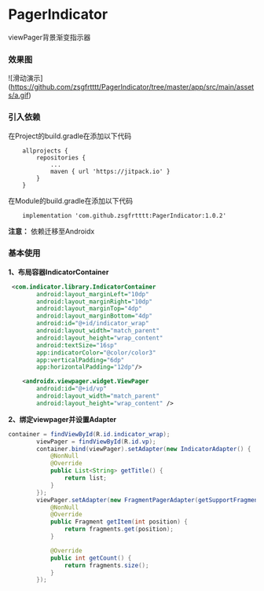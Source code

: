 # PagerIndicator
viewPager背景渐变指示器

### 效果图
![滑动演示]
(https://github.com/zsgfrtttt/PagerIndicator/tree/master/app/src/main/assets/a.gif)


### 引入依赖 
在Project的build.gradle在添加以下代码
```
	allprojects {
		repositories {
			...
			maven { url 'https://jitpack.io' }
		}
	}
```
在Module的build.gradle在添加以下代码
```
	implementation 'com.github.zsgfrtttt:PagerIndicator:1.0.2'
```
**注意：** 依赖迁移至Androidx

### 基本使用

**1、布局容器IndicatorContainer**

```xml
 <com.indicator.library.IndicatorContainer
        android:layout_marginLeft="10dp"
        android:layout_marginRight="10dp"
        android:layout_marginTop="4dp"
        android:layout_marginBottom="4dp"
        android:id="@+id/indicator_wrap"
        android:layout_width="match_parent"
        android:layout_height="wrap_content"
        android:textSize="16sp"
        app:indicatorColor="@color/color3"
        app:verticalPadding="6dp"
        app:horizontalPadding="12dp"/>

    <androidx.viewpager.widget.ViewPager
        android:id="@+id/vp"
        android:layout_width="match_parent"
        android:layout_height="wrap_content" />
```

**2、绑定viewpager并设置Adapter**
```java
container = findViewById(R.id.indicator_wrap);
        viewPager = findViewById(R.id.vp);
        container.bind(viewPager).setAdapter(new IndicatorAdapter() {
            @NonNull
            @Override
            public List<String> getTitle() {
                return list;
            }
        });
        viewPager.setAdapter(new FragmentPagerAdapter(getSupportFragmentManager()) {
            @NonNull
            @Override
            public Fragment getItem(int position) {
                return fragments.get(position);
            }

            @Override
            public int getCount() {
                return fragments.size();
            }
        });
```
